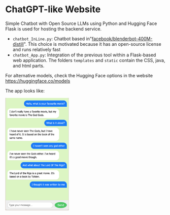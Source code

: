 # ChatGPT-like Website
Simple Chatbot with Open Source LLMs using Python and Hugging Face
Flask is used for hosting the backend service.

 - `chatbot_InLine.py`: Chatbot based  in"[facebook/blenderbot-400M-distill](https://huggingface.co/facebook/blenderbot-400M-distill)". This choice is motivated because it has an open-source license and runs relatively fast
 - `chatbot_App.py`: Integration of the previous tool within a Flask-based web application. The folders `templates` and `static` contain the CSS, java, and html parts. 
 

For alternative models, check the Hugging Face options in the website https://huggingface.co/models

<!--
GenAI_2_WebChatbot
├── chatbot_App.py                 # The main Flask application script
├── chatbot_InLine.txt             # To run in terminal
├── templates/
│   └── index.html                 # The HTML template for the chat interface
└── static/
    ├── styles.css                 # CSS file for styling the interface
    └── scripts.js                 # JavaScript for handling user interactions
-->

The app looks like:

<!--![css result](https://github.com/MartinezAgullo/GenAI_2_WebChatbot/blob/main/Interface.png)-->
<img src="https://github.com/MartinezAgullo/GenAI_2_WebChatbot/blob/main/Interface.png" alt="css result" width="200"/>
